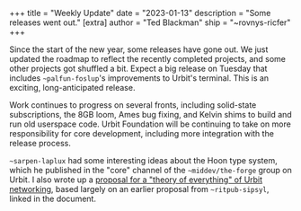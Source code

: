 +++
title = "Weekly Update"
date = "2023-01-13"
description = "Some releases went out."
[extra]
author = "Ted Blackman"
ship = "~rovnys-ricfer"
+++

Since the start of the new year, some releases have gone out.  We just updated the roadmap to reflect the recently completed projects, and some other projects got shuffled a bit.  Expect a big release on Tuesday that includes `~palfun-foslup`'s improvements to Urbit's terminal.  This is an exciting, long-anticipated release.

Work continues to progress on several fronts, including solid-state subscriptions, the 8GB loom, Ames bug fixing, and Kelvin shims to build and run old userspace code.  Urbit Foundation will be continuing to take on more responsibility for core development, including more integration with the release process.

`~sarpen-laplux` had some interesting ideas about the Hoon type system, which he published in the "core" channel of the `~middev/the-forge` group on Urbit.  I also wrote up a [proposal for a "theory of everything" of Urbit networking](https://gist.github.com/belisarius222/7f8452bfea9b199c0ed717ab1778f35b), based largely on an earlier proposal from `~ritpub-sipsyl`, linked in the document.
